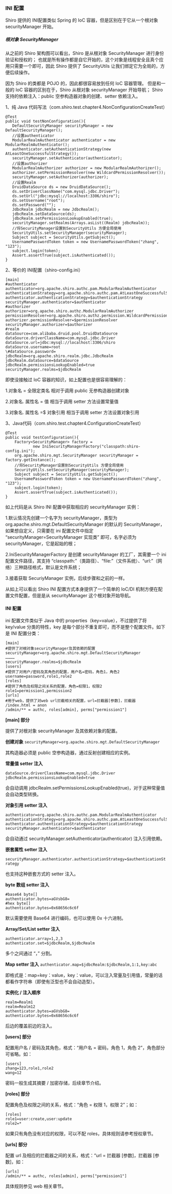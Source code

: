 ### INI 配置

Shiro 提供的 INI配置类似 Spring 的 IoC 容器，但是区别在于它从一个根对象 securityManager 开始。
 
 ##### 根对象 SecurityManager
 
 从之前的 Shiro 架构图可以看出，Shiro 是从根对象 SecurityManager 进行身份验证和授权的；
 也就是所有操作都是自它开始的，这个对象是线程安全且真个应用只需要一个即可，因此 Shiro 提供了 SecurityUtils 让我们绑定它为全局的，方便后续操作。
 
 因为 Shiro 的类都是 POJO 的，因此都很容易放到任何 IoC 容器管理。
 但是和一般的 IoC 容器的区别在于，Shiro 从根对象 securityManager 开始导航；
 Shiro 支持的依赖注入：public 空参构造器对象的创建、setter 依赖注入。
 
 1、纯 Java 代码写法（com.shiro.test.chapter4.NonConfigurationCreateTest）
 ```
@Test
public void testNonConfiguration(){
    DefaultSecurityManager securityManager = new DefaultSecurityManager();
    //设置authenticator
    ModularRealmAuthenticator authenticator = new ModularRealmAuthenticator();
    authenticator.setAuthenticationStrategy(new AtLeastOneSuccessfulStrategy());
    securityManager.setAuthenticator(authenticator);
    //设置authorizer
    ModularRealmAuthorizer authorizer = new ModularRealmAuthorizer();
    authorizer.setPermissionResolver(new WildcardPermissionResolver());
    securityManager.setAuthorizer(authorizer);
    //设置Realm
    DruidDataSource ds = new DruidDataSource();
    ds.setDriverClassName("com.mysql.jdbc.Driver");
    ds.setUrl("jdbc:mysql://localhost:3306/shiro");
    ds.setUsername("root");
    ds.setPassword("");
    JdbcRealm jdbcRealm = new JdbcRealm();
    jdbcRealm.setDataSource(ds);
    jdbcRealm.setPermissionsLookupEnabled(true);
    securityManager.setRealms(Arrays.asList((Realm) jdbcRealm));
    //将SecurityManager设置到SecurityUtils 方便全局使用
    SecurityUtils.setSecurityManager(securityManager);
    Subject subject = SecurityUtils.getSubject();
    UsernamePasswordToken token = new UsernamePasswordToken("zhang", "123");
    subject.login(token);
    Assert.assertTrue(subject.isAuthenticated());
}
```

2、等价的 INI配置（shiro-config.ini）
```
[main]
#authenticator
authenticator=org.apache.shiro.authc.pam.ModularRealmAuthenticator
authenticationStrategy=org.apache.shiro.authc.pam.AtLeastOneSuccessfulStrategy
authenticator.authenticationStrategy=$authenticationStrategy
securityManager.authenticator=$authenticator
#authorizer
authorizer=org.apache.shiro.authz.ModularRealmAuthorizer
permissionResolver=org.apache.shiro.authz.permission.WildcardPermissionResolver
authorizer.permissionResolver=$permissionResolver
securityManager.authorizer=$authorizer
#realm
dataSource=com.alibaba.druid.pool.DruidDataSource
dataSource.driverClassName=com.mysql.jdbc.Driver
dataSource.url=jdbc:mysql://localhost:3306/shiro
dataSource.username=root
\#dataSource.password=
jdbcRealm=org.apache.shiro.realm.jdbc.JdbcRealm
jdbcRealm.dataSource=$dataSource
jdbcRealm.permissionsLookupEnabled=true
securityManager.realms=$jdbcRealm
```

即使没接触过 IoC 容器的知识，如上配置也是很容易理解的：

1.对象名 = 全限定类名 相对于调用 public 无参构造器创建对象

2.对象名. 属性名 = 值 相当于调用 setter 方法设置常量值

3.对象名. 属性名 =$ 对象引用 相当于调用 setter 方法设置对象引用

3、Java代码（com.shiro.test.chapter4.ConfigurationCreateTest）
```
@Test
public void testConfiguration(){
    Factory<SecurityManager> factory =
            new IniSecurityManagerFactory("classpath:shiro-config.ini");
    org.apache.shiro.mgt.SecurityManager securityManager = factory.getInstance();
    //将SecurityManager设置到SecurityUtils 方便全局使用
    SecurityUtils.setSecurityManager(securityManager);
    Subject subject = SecurityUtils.getSubject();
    UsernamePasswordToken token = new UsernamePasswordToken("zhang", "123");
    subject.login(token);
    Assert.assertTrue(subject.isAuthenticated());
}
```

如上代码是从 Shiro INI 配置中获取相应的 securityManager 实例：

1.默认情况先创建一个名字为 securityManager，类型为 org.apache.shiro.mgt.DefaultSecurityManager 的默认的 SecurityManager，
如果想自定义，只需要在 ini 配置文件中指定 “securityManager=SecurityManager 实现类” 即可，名字必须为 securityManager，它是起始的根；

2.IniSecurityManagerFactory 是创建 securityManager 的工厂，其需要一个 ini 配置文件路径，其支持 “classpath:”（类路径）、“file:”（文件系统）、“url:”（网络）三种路径格式，默认是文件系统；

3.接着获取 SecuriyManager 实例，后续步骤和之前的一样。

从如上可以看出 Shiro INI 配置方式本身提供了一个简单的 IoC/DI 机制方便在配置文件配置，但是是从 securityManager 这个根对象开始导航。

#### INI 配置

ini 配置文件类似于 Java 中的 properties（key=value），不过提供了将 key/value 分类的特性，key 是每个部分不重复即可，而不是整个配置文件。如下是 INI 配置分类：
```
[main]
#提供了对根对象securityManager及其依赖的配置
securityManager=org.apache.shiro.mgt.DefaultSecurityManager
…………
securityManager.realms=$jdbcRealm
[users]
#提供了对用户/密码及其角色的配置，用户名=密码，角色1，角色2
username=password,role1,role2
[roles]
#提供了角色及权限之间关系的配置，角色=权限1，权限2
role1=permission1,permission2
[urls]
#用于web，提供了对web url拦截相关的配置，url=拦截器[参数]，拦截器
/index.html = anon
/admin/** = authc, roles[admin], perms["permission1"]

```

**[main] 部分**

提供了对根对象 securityManager 及其依赖对象的配置。

**创建对象**
`securityManager=org.apache.shiro.mgt.DefaultSecurityManager`

其构造器必须是 public 空参构造器，通过反射创建相应的实例。

**常量值 setter 注入**
```
dataSource.driverClassName=com.mysql.jdbc.Driver
jdbcRealm.permissionsLookupEnabled=true
```

会自动调用 jdbcRealm.setPermissionsLookupEnabled(true)，对于这种常量值会自动类型转换。

**对象引用 setter 注入**
```
authenticator=org.apache.shiro.authc.pam.ModularRealmAuthenticator
authenticationStrategy=org.apache.shiro.authc.pam.AtLeastOneSuccessfulStrategy
authenticator.authenticationStrategy=$authenticationStrategy
securityManager.authenticator=$authenticator
```

会自动通过 securityManager.setAuthenticator(authenticator) 注入引用依赖。

**嵌套属性 setter 注入**

`securityManager.authenticator.authenticationStrategy=$authenticationStrategy`

也支持这种嵌套方式的 setter 注入。

**byte 数组 setter 注入**
```
#base64 byte[]
authenticator.bytes=aGVsbG8=
#hex byte[]
authenticator.bytes=0x68656c6c6f
```

默认需要使用 Base64 进行编码，也可以使用 0x 十六进制。

**Array/Set/List setter 注入**
```
authenticator.array=1,2,3
authenticator.set=$jdbcRealm,$jdbcRealm
```

多个之间通过 “，” 分割。

**Map setter 注入**
`authenticator.map=$jdbcRealm:$jdbcRealm,1:1,key:abc`

即格式是：map=key：value，key：value，可以注入常量及引用值，常量的话都看作字符串（即使有泛型也不会自动造型）。

**实例化 / 注入顺序**
```
realm=Realm1
realm=Realm12
authenticator.bytes=aGVsbG8=
authenticator.bytes=0x68656c6c6f
```

后边的覆盖前边的注入。

**[users] 部分**

配置用户名 / 密码及其角色，格式：“用户名 = 密码，角色 1，角色 2”，角色部分可省略。如：
```
[users]
zhang=123,role1,role2
wang=12
```
密码一般生成其摘要 / 加密存储，后续章节介绍。

**[roles] 部分**

配置角色及权限之间的关系，格式：“角色 = 权限 1，权限 2”；如：
```
[roles]
role1=user:create,user:update
role2=*
```

如果只有角色没有对应的权限，可以不配 roles，具体规则请参考授权章节。

**[urls] 部分**

配置 url 及相应的拦截器之间的关系，格式：“url = 拦截器 [参数]，拦截器 [参数]，如：
```
[urls]
/admin/** = authc, roles[admin], perms["permission1"]
```

具体规则参见 web 相关章节。